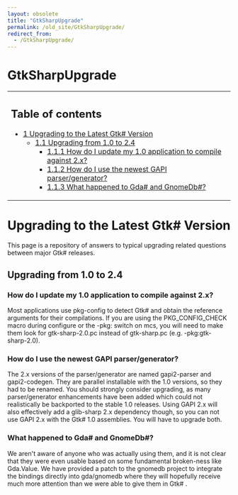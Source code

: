 ```yaml
---
layout: obsolete
title: "GtkSharpUpgrade"
permalink: /old_site/GtkSharpUpgrade/
redirect_from:
  - /GtkSharpUpgrade/
---
```


GtkSharpUpgrade
===============

<table>
<col width="100%" />
<tbody>
<tr class="odd">
<td align="left"><h2>Table of contents</h2>
<ul>
<li><a href="#upgrading-to-the-latest-gtk-version">1 Upgrading to the Latest Gtk# Version</a>
<ul>
<li><a href="#upgrading-from-10-to-24">1.1 Upgrading from 1.0 to 2.4</a>
<ul>
<li><a href="#how-do-i-update-my-10-application-to-compile-against-2x">1.1.1 How do I update my 1.0 application to compile against 2.x?</a></li>
<li><a href="#how-do-i-use-the-newest-gapi-parsergenerator">1.1.2 How do I use the newest GAPI parser/generator?</a></li>
<li><a href="#what-happened-to-gda-and-gnomedb">1.1.3 What happened to Gda# and GnomeDb#?</a></li>
</ul></li>
</ul></li>
</ul></td>
</tr>
</tbody>
</table>

Upgrading to the Latest Gtk\# Version
=====================================

This page is a repository of answers to typical upgrading related questions between major Gtk\# releases.

Upgrading from 1.0 to 2.4
-------------------------

### How do I update my 1.0 application to compile against 2.x?

Most applications use pkg-config to detect Gtk\# and obtain the reference arguments for their compilations. If you are using the PKG\_CONFIG\_CHECK macro during configure or the -pkg: switch on mcs, you will need to make them look for gtk-sharp-2.0.pc instead of gtk-sharp.pc (e.g. -pkg:gtk-sharp-2.0).

### How do I use the newest GAPI parser/generator?

The 2.x versions of the parser/generator are named gapi2-parser and gapi2-codegen. They are parallel installable with the 1.0 versions, so they had to be renamed. You should strongly consider upgrading, as many parser/generator enhancements have been added which could not realistically be backported to the stable 1.0 releases. Using GAPI 2.x will also effectively add a glib-sharp 2.x dependency though, so you can not use GAPI 2.x with the Gtk\# 1.0 assemblies. You will have to upgrade both.

### What happened to Gda\# and GnomeDb\#?

We aren't aware of anyone who was actually using them, and it is not clear that they were even usable based on some fundamental broken-ness like Gda.Value. We have provided a patch to the gnomedb project to integrate the bindings directly into gda/gnomedb where they will hopefully receive much more attention than we were able to give them in Gtk\# .


